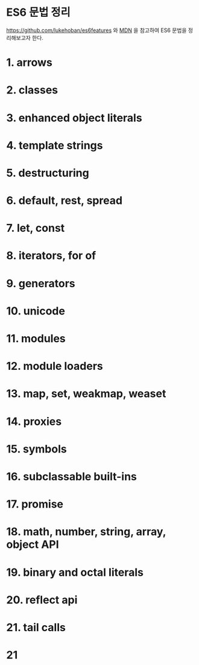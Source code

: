 # ES6 문법 정리
https://github.com/lukehoban/es6features 와 [MDN](https://developer.mozilla.org/ko/docs/Web/JavaScript/Guide) 을 참고하여 ES6 문법을 정리해보고자 한다.

# 1. arrows
# 2. classes
# 3. enhanced object literals
# 4. template strings
# 5. destructuring
# 6. default, rest, spread
# 7. let, const
# 8. iterators, for of
# 9. generators
# 10. unicode
# 11. modules
# 12. module loaders
# 13. map, set, weakmap, weaset
# 14. proxies
# 15. symbols
# 16. subclassable built-ins
# 17. promise
# 18. math, number, string, array, object API
# 19. binary and octal literals
# 20. reflect api
# 21. tail calls
# 21
